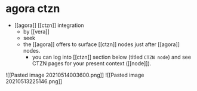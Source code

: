 # agora ctzn

- [[agora]] [[ctzn]] integration
	- by [[vera]]
	- seek
	- the [[agora]] offers to surface [[ctzn]] nodes just after [[agora]] nodes.
		- you can log into [[ctzn]] section below (titled `CTZN node`) and see CTZN pages for your present context ([[node]]).

![[Pasted image 20210514003600.png]]
![[Pasted image 20210513225146.png]]